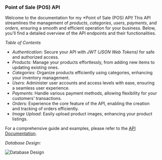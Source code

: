 ### Point of Sale (POS) API 

Welcome to the documentation for my *Point of Sale (POS) API! This API streamlines the management of *products*, *categories*, *users*, *payments*, and *orders*, ensuring a smooth and efficient operation for your business. Below, you'll find a detailed overview of the API endpoints and their functionalities.

*Table of Contents*

- *Authentication:* Secure your API with *JWT (JSON Web Tokens)* for safe and authorized access.
- *Products:* Manage your products effortlessly, from adding new items to updating existing ones.
- *Categories:* Organize products efficiently using categories, enhancing your inventory management.
- *Users:* Administer user accounts and access levels with ease, ensuring a seamless user experience.
- *Payments:* Handle various payment methods, allowing flexibility for your customers' transactions.
- *Orders:* Experience the core feature of the API, enabling the creation and tracking of orders efficiently.
- *Image Upload:* Easily upload product images, enhancing your product listings.

For a comprehensive guide and examples, please refer to the [API Documentation](https://documenter.getpostman.com/view/25921875/2s9YRGzABN).

*Database Design:*

![Database Design](https://firebasestorage.googleapis.com/v0/b/pos-project-4fd7d.appspot.com/o/database%20design.png?alt=media&token=5a81f8b3-af9c-48fe-8155-f8c4c79f8d23)
